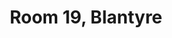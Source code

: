---
basin: 'No'
cudn: true
floor: Second
grade: 1
images:
- /room_database/images/blantyre/blantyre19_1.JPG
living_room: 'No'
location: Blantyre
name: '19'
network: Wired and Wireless
title: Room 19,  Blantyre
---
